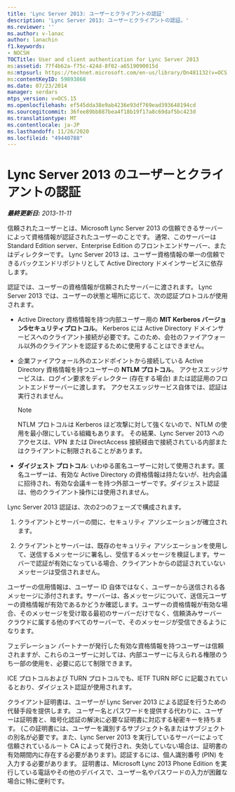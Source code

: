 ```yaml
---
title: 'Lync Server 2013: ユーザーとクライアントの認証'
description: 'Lync Server 2013: ユーザーとクライアントの認証。'
ms.reviewer: ''
ms.author: v-lanac
author: lanachin
f1.keywords:
- NOCSH
TOCTitle: User and client authentication for Lync Server 2013
ms:assetid: 77f4b62a-f75c-424d-8f02-a6519090015d
ms:mtpsurl: https://technet.microsoft.com/en-us/library/Dn481132(v=OCS.15)
ms:contentKeyID: 59893868
ms.date: 07/23/2014
manager: serdars
mtps_version: v=OCS.15
ms.openlocfilehash: ef545dda38e9ab4236e93df769ead393648194cd
ms.sourcegitcommit: 36fee89bb887bea4f18b19f17a8c69daf5bc423d
ms.translationtype: MT
ms.contentlocale: ja-JP
ms.lasthandoff: 11/26/2020
ms.locfileid: "49440788"
---
```

# <a name="user-and-client-authentication-for-lync-server-2013"></a>Lync Server 2013 のユーザーとクライアントの認証

<div data-xmlns="http://www.w3.org/1999/xhtml">

<div class="topic" data-xmlns="http://www.w3.org/1999/xhtml" data-msxsl="urn:schemas-microsoft-com:xslt" data-cs="https://msdn.microsoft.com/">

<div data-asp="https://msdn2.microsoft.com/asp">



</div>

<div id="mainSection">

<div id="mainBody">

<span> </span>

_**最終更新日:** 2013-11-11_

信頼されたユーザーとは、Microsoft Lync Server 2013 の信頼できるサーバーによって資格情報が認証されたユーザーのことです。 通常、このサーバーは Standard Edition server、Enterprise Edition のフロントエンドサーバー、またはディレクターです。 Lync Server 2013 は、ユーザー資格情報の単一の信頼できるバックエンドリポジトリとして Active Directory ドメインサービスに依存します。

認証では、ユーザーの資格情報が信頼されたサーバーに渡されます。 Lync Server 2013 では、ユーザーの状態と場所に応じて、次の認証プロトコルが使用されます。

  - Active Directory 資格情報を持つ内部ユーザー用の **MIT Kerberos バージョン5セキュリティプロトコル**。 Kerberos には Active Directory ドメインサービスへのクライアント接続が必要です。このため、会社のファイアウォール以外のクライアントを認証するために使用することはできません。

  - 企業ファイアウォール外のエンドポイントから接続している Active Directory 資格情報を持つユーザーの **NTLM プロトコル**。 アクセスエッジサービスは、ログイン要求をディレクター (存在する場合) または認証用のフロントエンドサーバーに渡します。 アクセスエッジサービス自体では、認証は実行されません。
    
    <div>
    

    > [!NOTE]  
    > NTLM プロトコルは Kerberos ほど攻撃に対して強くないので、NTLM の使用を最小限にしている組織もあります。 その結果、Lync Server 2013 へのアクセスは、VPN または DirectAccess 接続経由で接続されている内部またはクライアントに制限されることがあります。

    
    </div>

  - **ダイジェスト プロトコル**: いわゆる匿名ユーザーに対して使用されます。匿名ユーザーは、有効な Active Directory の資格情報は持たないが、社内会議に招待され、有効な会議キーを持つ外部ユーザーです。ダイジェスト認証は、他のクライアント操作には使用されません。

Lync Server 2013 認証は、次の2つのフェーズで構成されます。

1.  クライアントとサーバーの間に、セキュリティ アソシエーションが確立されます。

2.  クライアントとサーバーは、既存のセキュリティ アソシエーションを使用して、送信するメッセージに署名し、受信するメッセージを検証します。サーバーで認証が有効になっている場合、クライアントからの認証されていないメッセージは受信されません。

ユーザーの信用情報は、ユーザー ID 自体ではなく、ユーザーから送信される各メッセージに添付されます。サーバーは、各メッセージについて、送信元ユーザーの資格情報が有効であるかどうか確認します。ユーザーの資格情報が有効な場合、そのメッセージを受け取る最初のサーバーだけでなく、信頼済みサーバー クラウドに属する他のすべてのサーバーで、そのメッセージが受信できるようになります。

フェデレーション パートナーが発行した有効な資格情報を持つユーザーは信頼されますが、これらのユーザーに対しては、内部ユーザーに与えられる権限のうち一部の使用を、必要に応じて制限できます。

ICE プロトコルおよび TURN プロトコルでも、IETF TURN RFC に記載されているとおり、ダイジェスト認証が使用されます。

クライアント証明書は、ユーザーが Lync Server 2013 による認証を行うための代替手段を提供します。 ユーザー名とパスワードを提供する代わりに、ユーザーは証明書と、暗号化認証の解決に必要な証明書に対応する秘密キーを持ちます。 (この証明書には、ユーザーを識別するサブジェクト名またはサブジェクトの別名が必要です。また、Lync Server 2013 を実行しているサーバーによって信頼されているルート CA によって発行され、失効していない場合は、証明書の有効期間内に存在する必要があります)。認証するには、個人識別番号 (PIN) を入力する必要があります。 証明書は、Microsoft Lync 2013 Phone Edition を実行している電話やその他のデバイスで、ユーザー名やパスワードの入力が困難な場合に特に便利です。

</div>

<span> </span>

</div>

</div>

</div>

